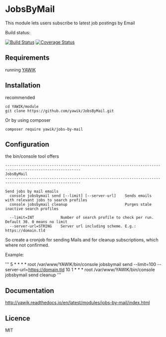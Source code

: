 JobsByMail
==========

This module lets users subscribe to latest job postings by Email

Build status:

[![Build Status](https://api.travis-ci.org/yawik/JobsByMail.svg)](https://travis-ci.org/yawik/JobsByMail)
[![Coverage Status](https://coveralls.io/repos/github/yawik/JobsByMail/badge.svg?branch=develop)](https://coveralls.io/github/yawik/JobsByMail?branch=develop)

Requirements
------------

running [YAWIK](https://github.com/cross-solution/YAWIK)


Installation
------------

recommended

```
cd YAWIK/module
git clone https://github.com/yawik/JobsByMail.git
```

Or by using composer

```
composer require yawik/jobs-by-mail
```

Configuration
-------------

the bin/console tool offers

```
--------------------------------------------------------------------------------------------------------
JobsByMail
--------------------------------------------------------------------------------------------------------

Send jobs by mail emails
  console jobsbymail send [--limit] [--server-url]    Sends emails with relevant jobs to search profiles                                                 
  console jobsbymail cleanup                          Purges stale inactive search profiles                                                              

  --limit=INT            Number of search profile to check per run. Default 30. 0 means no limit                                                                               
  --server-url=STRING    Server url including scheme. E.g.: https://domain.tld    
```

So create a cronjob for sending Mails and for cleanup subscriptions, which where not confirmed.

Example:

'''
5  *    * * *   root    /var/www/YAWIK/bin/console jobsbymail send --limit=100 --server-url=https://domain.tld
10 1    * * *   root    /var/www/YAWIK/bin/console jobsbymail send cleanup
'''

Documentation
-------------

http://yawik.readthedocs.io/en/latest/modules/jobs-by-mail/index.html


Licence
-------

MIT